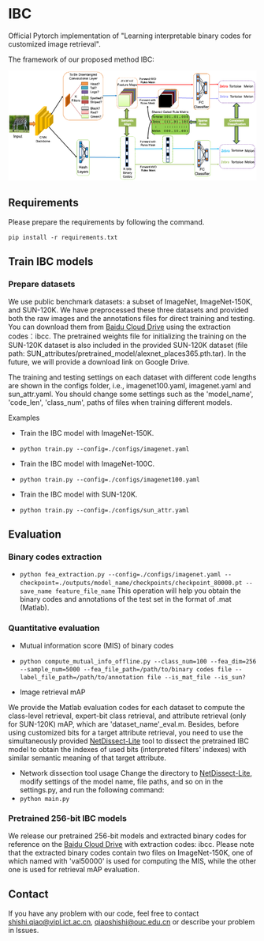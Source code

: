 # IBC
Official Pytorch implementation of "Learning interpretable binary codes for customized image retrieval".

The framework of our proposed method IBC:

![Framework](framework.png)

## Requirements

Please prepare the requirements by following the command.
```
pip install -r requirements.txt
```

## Train IBC models
### Prepare datasets
We use public benchmark datasets: a subset of ImageNet, ImageNet-150K, and SUN-120K. We have preprocessed these three 
datasets and provided both the raw images and the annotations files for direct training and testing. You can 
download them from [Baidu Cloud Drive](https://pan.baidu.com/s/1kTD5MFVfeaFyXh_n0_sm6Q) using the extraction codes：ibcc. 
The pretrained weights file for initializing the training on the SUN-120K dataset is also included in the provided 
SUN-120K dataset (file path: SUN_attributes/pretrained_model/alexnet_places365.pth.tar).
In the future, we will provide a download link on Google Drive.

The training and testing settings on each dataset with different code lengths are shown in the configs folder, i.e., 
imagenet100.yaml, imagenet.yaml and sun_attr.yaml. You should change some settings such as the 'model_name', 
'code_len', 'class_num', paths of files when training different models.


Examples
- Train the IBC model with ImageNet-150K.
- ```python train.py --config=./configs/imagenet.yaml``` 

- Train the IBC model with ImageNet-100C.
- ```python train.py --config=./configs/imagenet100.yaml``` 

- Train the IBC model with SUN-120K.
- ```python train.py --config=./configs/sun_attr.yaml``` 


## Evaluation
### Binary codes extraction 
- ```python fea_extraction.py --config=./configs/imagenet.yaml --checkpoint=./outputs/model_name/checkpoints/checkpoint_80000.pt --save_name feature_file_name``` 
This operation will help you obtain the binary codes and annotations of the test set in the format of .mat (Matlab).

### Quantitative evaluation
- Mutual information score (MIS) of binary codes
- ```
  python compute_mutual_info_offline.py --class_num=100 --fea_dim=256 --sample_num=5000 --fea_file_path=/path/to/binary codes file --label_file_path=/path/to/annotation file --is_mat_file --is_sun?
  ```


- Image retrieval mAP

We provide the Matlab evaluation codes for each dataset to compute the class-level retrieval, expert-bit class retrieval, 
and attribute retrieval (only for SUN-120K) mAP, which are 'dataset_name'_eval.m. Besides, before using customized bits
for a target attribute retrieval, you need to use the simultaneously provided [NetDissect-Lite](https://github.com/ssqiao/IBC/tree/main/NetDissect-Lite-release-with-IBC) tool to dissect the 
pretrained IBC model to obtain the indexes of used bits (interpreted filters' indexes) with similar semantic
meaning of that target attribute. 

- Network dissection tool usage
Change the directory to [NetDissect-Lite](https://github.com/ssqiao/IBC/tree/main/NetDissect-Lite-release-with-IBC), modify 
 settings of the model name, file paths, and so on in the settings.py, and run the following command:
- ```python main.py```

### Pretrained 256-bit IBC models

We release our pretrained 256-bit models and extracted binary codes for reference on the [Baidu Cloud Drive](https://pan.baidu.com/s/1sjtE4WHCtUWm00n7XdVxAA) with extraction codes: ibcc.
Please note that the extracted binary codes contain two files on ImageNet-150K, one of which named with 'val50000' is 
used for computing the MIS, while the other one is used for retrieval mAP evaluation.

## Contact
If you have any problem with our code, feel free to contact [shishi.qiao@vipl.ict.ac.cn](mailto:shishi.qiao@vipl.ict.ac.cn),
 [qiaoshishi@ouc.edu.cn](mailto:qiaoshishi@ouc.edu.cn)
or describe your problem in Issues.


